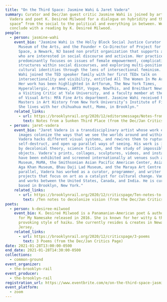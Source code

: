 ```yaml
---
title: "On the Third Space: Jasmine Wahi & Jaret Vadera"
summary: Curator and Dec/Jan guest critic Jasmine Wahi is joined by artist Jaret
  Vadera and poet K. Desireé Milwood for a dialogue on hybridity and the “third
  space” from the social to the political and everything in between. We’ll
  conclude with a reading by K. Desireé Milwood.
people:
  - person: jasmine-wahi
    event_bio: "Jasmine Wahi is the Holly Block Social Justice Curator at the Bronx
      Museum of the Arts, and the Founder + Co-Director of Project for Empty
      Space, a Newark, NJ based non profit organization that supports artists
      who are interested in social discourse and activism. Her practice
      predominantly focuses on issues of female empowerment, complicating binary
      structures within social discourses, and exploring multi-positional
      cultural identities through the lens of intersectional feminism. In 2019,
      Wahi joined the TED speaker family with her first TEDx talk on
      intersectionality and visibility, entitled All The Women In Me Are Tired.
      Her work has been highlighted in Artforum, The New York Times,
      Hyperallergic, ArtNews, ARTSY, Vogue, NowThis, and Breitbart News. Wahi is
      a Visiting Critic at Yale University, and a faculty member at the School
      of Visual Arts: MFA Fine Arts department. Jasmine Wahi received her
      Masters in Art History from New York University’s Institute of Fine Arts.
      She lives with her chihuahua mutt, Momo, in Brooklyn."
    related_links:
      - url: https://brooklynrail.org/2020/12/editorsmessage/Notes-from-a-Sunken-Third-Place
        text: Notes from a Sunken Third Place (from the Dec/Jan Critics Page)
  - person: jaret-vadera
    event_bio: "Jaret Vadera is a transdisciplinary artist whose work examines how
      images colonize the ways that we see the worlds around and within us.
      Vadera hacks different visual systems, and rewires them to rupture,
      self-destruct, and open up parallel ways of seeing. His work is influenced
      by decolonial theory, science fiction, and the study of impossible
      objects. Vadera's prints, collages, sculptures, videos, and installations
      have been exhibited and screened internationally at venues such as: Queens
      Museum, MoMA, the Smithsonian Asian Pacific American Center, Asia Society,
      Aga Khan Museum, Bhau Daji Lad Museum, and the Maraya Art Centre. In
      parallel, Vadera has worked as a curator, programmer, and writer on
      projects that focus on art as a catalyst for cultural change. Vadera lives
      and works between the United States, Canada, and India. He is currently
      based in Brooklyn, New York."
    related_links:
      - url: https://brooklynrail.org/2020/12/criticspage/Ten-notes-to-decolonize-vision-Ten-notes-to-my-younger-self-Ten-notes-to-a-younger-artist-Ten-notes-to-remember
        text: /Ten notes to decolonize vision (from the Dec/Jan Critics Page)
poets:
  - person: k-desiree-milwood
    event_bio: K. Desireé Milwood is a Panamanian-American poet & author of Poems
      for My Namesake released in 2016. She is known for her witty & thought
      provoking style of haiku. She currently resides & creates in Newark, New
      Jersey.
    related_links:
      - url: https://brooklynrail.org/2020/12/criticspage/3-poems
        text: 3 Poems (from the Dec/Jan Critics Page)
date: 2021-01-28T13:00:00-0500
end_date: 2021-01-28T14:30:00-0500
collections:
  - common-ground
event_organizer:
  - the-brooklyn-rail
event_producer:
  - the-brooklyn-rail
registration_url: https://www.eventbrite.com/e/on-the-third-space-jasmine-wahi-jaret-vadera-tickets-137832860797
event_platform:
  - zoom
---
```

